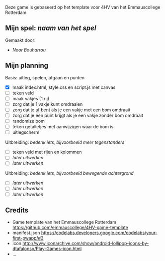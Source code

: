 Deze game is gebaseerd op het template voor 4HV van het Emmauscollege Rotterdam

## Mijn spel: *naam van het spel*
Gemaakt door:
- *Noor Bouharrou*


## Mijn planning

Basis: uitleg, spelen, afgaan en punten
- [x] maak index.html, style.css en script.js met canvas
- [ ] teken veld
- [ ] maak vakjes  (1 rij)
- [ ] zorg dat je 1 vakje kunt omdraaien
- [ ] zorg dat je af bent als je een vakje met een bom omdraait
- [ ] zorg dat je een punt krijgt als je een vakje zonder bom omdraait
- [ ] randomize bom 
-	[ ] teken getalletjes met aanwijzigen waar de bom is
- [ ] uitlegscherm

Uitbreiding: *bedenk iets, bijvoorbeeld meer tegenstanders*
- [ ] teken veld met rijen en kolommen
- [ ] *later uitwerken*
- [ ] *later uitwerken*

Uitbreiding: *bedenk iets, bijvoorbeeld bewegende achtergrond*
- [ ] *later uitwerken*
- [ ] *later uitwerken*
- [ ] *later uitwerken*

## Credits
- Game template van het Emmauscollege Rotterdam https://github.com/emmauscollege/4HV-game-template
- manifest.json https://codelabs.developers.google.com/codelabs/your-first-pwapp/#3
- icon http://www.iconarchive.com/show/android-lollipop-icons-by-dtafalonso/Play-Games-icon.html
- ...
